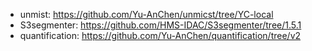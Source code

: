 - unmist: https://github.com/Yu-AnChen/unmicst/tree/YC-local
- S3segmenter: https://github.com/HMS-IDAC/S3segmenter/tree/1.5.1
- quantification: https://github.com/Yu-AnChen/quantification/tree/v2
